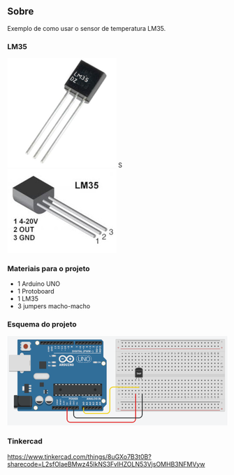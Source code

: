 ## Sobre
Exemplo de como usar o sensor de temperatura LM35.

### LM35
![](lm35.png)
S
![](lm35-pinagem.jpeg)

### Materiais para o projeto
* 1 Arduino UNO
* 1 Protoboard
* 1 LM35
* 3 jumpers macho-macho

### Esquema do projeto
![](esquema.png)

### Tinkercad
https://www.tinkercad.com/things/8uGXo7B3t0B?sharecode=L2sfOlaeBMwz45lkNS3FvIHZOLN53VjsOMHB3NFMVyw
